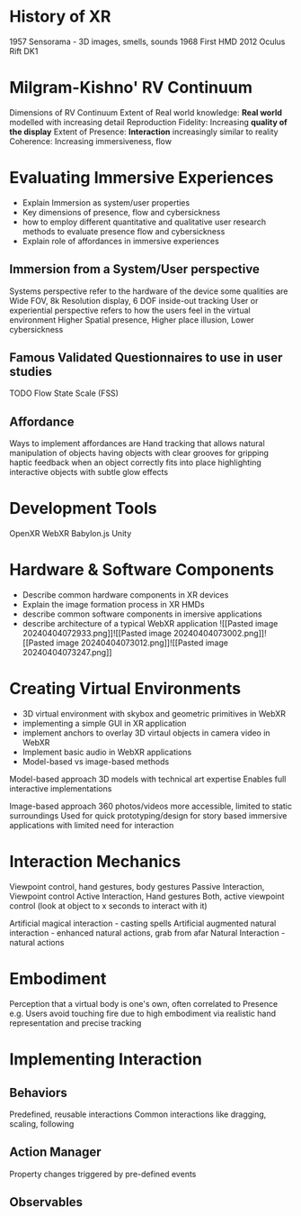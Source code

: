 # History of XR
1957 Sensorama - 3D images, smells, sounds
1968 First HMD
2012 Oculus Rift DK1

# Milgram-Kishno' RV Continuum
Dimensions of RV Continuum
Extent of Real world knowledge: **Real world** modelled with increasing detail
Reproduction Fidelity: Increasing **quality of the display**
Extent of Presence: **Interaction** increasingly similar to reality
Coherence: Increasing immersiveness, flow

# Evaluating Immersive Experiences
- Explain Immersion as system/user properties
- Key dimensions of presence, flow and cybersickness
- how to employ different quantitative and qualitative user research methods to evaluate presence flow and cybersickness
- Explain role of affordances in immersive experiences
## Immersion from a System/User perspective
Systems perspective refer to the hardware of the device some qualities are
Wide FOV, 8k Resolution display, 6 DOF inside-out tracking
User or experiential perspective refers to how the users feel in the virtual environment
Higher Spatial presence, Higher place illusion, Lower cybersickness

## Famous Validated Questionnaires to use in user studies
TODO
Flow State Scale (FSS)

## Affordance
Ways to implement affordances are
Hand tracking that allows natural manipulation of objects
having objects with clear grooves for gripping
haptic feedback when an object correctly fits into place
highlighting interactive objects with subtle glow effects

# Development Tools
OpenXR
WebXR
Babylon.js
Unity
# Hardware & Software Components
- Describe common hardware components in XR devices
- Explain the image formation process in XR HMDs
- describe common software components in imersive applications
- describe architecture of a typical WebXR application
![[Pasted image 20240404072933.png]]![[Pasted image 20240404073002.png]]![[Pasted image 20240404073012.png]]![[Pasted image 20240404073247.png]]

# Creating Virtual Environments
- 3D virtual environment with skybox and geometric primitives in WebXR
- implementing a simple GUI in XR application
- implement anchors to overlay 3D virtaul objects in camera video in WebXR
- Implement basic audio in WebXR applications
- Model-based vs image-based methods

Model-based approach
3D models with technical art expertise
Enables full interactive implementations

Image-based approach
360 photos/videos
more accessible, limited to static surroundings
Used for quick prototyping/design for story based immersive applications with limited need for interaction

# Interaction Mechanics
Viewpoint control, hand gestures, body gestures
Passive Interaction, Viewpoint control
Active Interaction, Hand  gestures
Both, active viewpoint control (look at object to x seconds to interact with it)

Artificial magical interaction - casting spells
Artificial augmented natural interaction - enhanced natural actions, grab from afar
Natural Interaction - natural actions

# Embodiment
Perception that a virtual body is one's own, often correlated to Presence
e.g. Users avoid touching fire due to high embodiment via realistic hand representation and precise tracking

# Implementing Interaction
## Behaviors
Predefined, reusable interactions
Common interactions like dragging, scaling, following
## Action Manager
Property changes triggered by pre-defined events
## Observables

